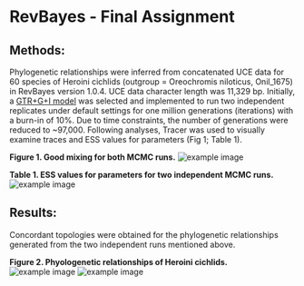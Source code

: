RevBayes - Final Assignment
============================

Methods:
----------
Phylogenetic relationships were inferred from concatenated UCE data for 60 species of Heroini cichlids (outgroup = Oreochromis niloticus, Onil_1675) in RevBayes version 1.0.4. UCE data character length was 11,329 bp. Initially, a [GTR+G+I model](http://revbayes.github.io/tutorials.html) was selected and implemented to run two independent replicates under default settings for one million generations (iterations) with a burn-in of 10%. Due to time constraints, the number of generations were reduced to ~97,000.
Following analyses, Tracer was used to visually examine traces and ESS values for parameters (Fig 1; Table 1). 

**Figure 1. Good mixing for both MCMC runs.**
![example image](example_tracePlot.png)

**Table 1. ESS values for parameters for two independent MCMC runs.**
![example image](example_ESS.png)

Results:
---------
Concordant topologies were obtained for the phylogenetic relationships generated from the two independent runs mentioned above. 

**Figure 2. Phyologenetic relationships of Heroini cichlids.**
![example image](cich95_run_1.tre.png)
![example image](cich95_run_2.tre.png)

